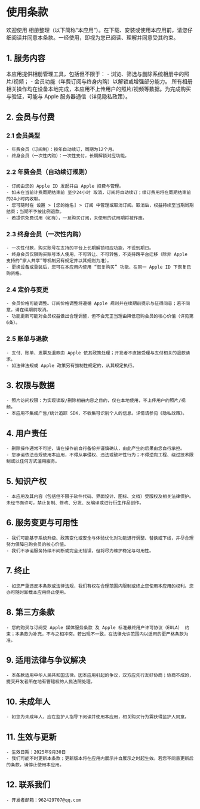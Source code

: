 # 使用条款

欢迎使用 相册整理（以下简称“本应用”）。在下载、安装或使用本应用前，请您仔细阅读并同意本条款。一经使用，即视为您已阅读、理解并同意受其约束。

## 1. 服务内容

本应用提供相册管理工具，包括但不限于：
	- 浏览、筛选与删除系统相册中的照片/视频；
	- 会员功能（年费订阅与终身内购）以解锁或增强部分能力。
所有相册相关操作均在设备本地完成，本应用不上传用户的照片/视频等数据。为完成购买与验证，可能与 Apple 服务器通信（详见隐私政策）。

## 2. 会员与付费

### 2.1 会员类型
	- 年费会员（订阅制）：按年自动续订，周期为12个月。
	- 终身会员（一次性内购）：一次性支付，长期解锁对应功能。

### 2.2 年费会员（自动续订规则）
	- 订阅由您的 Apple ID 发起并由 Apple 扣费与管理。
	- 如未在当前计费周期结束前 至少24小时 取消，订阅将自动续订；续订费用将在周期结束前的24小时内收取。
	- 您可随时在 设置 > [您的姓名] > 订阅 中管理或取消订阅。取消后，权益持续至当期周期结束；当期不予按比例退款。
	- 若提供免费试用（如有），一旦购买订阅，未使用的试用期将被作废。

### 2.3 终身会员（一次性内购）
	- 一次性付款，购买账号在支持的平台上长期解锁相应功能，不设到期日。
	- 终身会员仅限购买账号本人使用，不可转让、不可转售，不支持跨平台迁移（除非 Apple 支持的“家人共享”等机制另有规定并以其规则为准）。
	- 更换设备或重装后，您可在本应用内使用 “恢复购买” 功能，在同一 Apple ID 下恢复已购资格。

### 2.4 定价与变更
	- 会员价格可能调整。订阅价格调整将遵循 Apple 规则并在续期前提示与征得同意；若不同意，请在续期前取消。
	- 功能更新可能对会员权益做出合理调整，但不会无正当理由降低已购会员的核心价值（详见第6条）。

### 2.5 账单与退款
	- 支付、账单、发票及退款由 Apple 依其政策处理；开发者不直接受理与支付相关的退款请求。
	- 如法律法规或 Apple 政策另有强制性规定的，从其规定执行。

## 3. 权限与数据
	- 照片访问权限：为实现读取/删除相册内容之目的，仅在本地使用，不上传用户的照片/视频。
	- 本应用不集成广告/统计追踪 SDK，不收集可识别个人的信息。详情请参见《隐私政策》。

## 4. 用户责任
	- 删除操作通常不可逆，请在操作前自行备份并谨慎确认，由此产生的后果由您自行承担。
	- 您承诺依法合规使用本应用，不得从事侵权、违法或破坏性行为；不得逆向工程、绕过技术限制或以任何方式滥用服务。

## 5. 知识产权
	- 本应用及其内容（包括但不限于软件代码、界面设计、图标、文档）受版权及相关法律保护。未经书面许可，禁止复制、修改、分发、反编译或进行衍生作品创作。

## 6. 服务变更与可用性
	- 我们可能基于系统升级、政策变化或安全与体验优化对功能进行调整、替换或下线，并尽合理努力保障已购会员的核心价值。
	- 我们不承诺服务持续不间断或完全无错误，但将尽力维护稳定与可用性。

## 7. 终止
	- 如您严重违反本条款或法律法规，我们有权在合理范围内限制或终止您使用本应用的权利。您亦可随时卸载本应用终止使用。

## 8. 第三方条款
	- 您的购买与订阅受 Apple 媒体服务条款 及 Apple 标准最终用户许可协议（EULA） 约束；本条款为补充，不与之相冲突。若出现不一致，在法律允许范围内以适用的更严格条款为准。

## 9. 适用法律与争议解决
	- 本条款适用中华人民共和国法律。因本应用引起的争议，双方应先行友好协商；协商不成的，提交开发者所在地有管辖权的人民法院处理。

## 10. 未成年人
	- 如您为未成年人，应在监护人指导下阅读并使用本应用，相关购买行为需获得监护人同意。

## 11. 生效与更新
	- 生效日期：2025年9月30日
	- 我们可能不时更新本条款；更新版本将在应用内展示并自展示之时起生效。若您不同意更新后的条款，请停止使用本应用。

## 12. 联系我们
	- 开发者邮箱：962429707@qq.com
